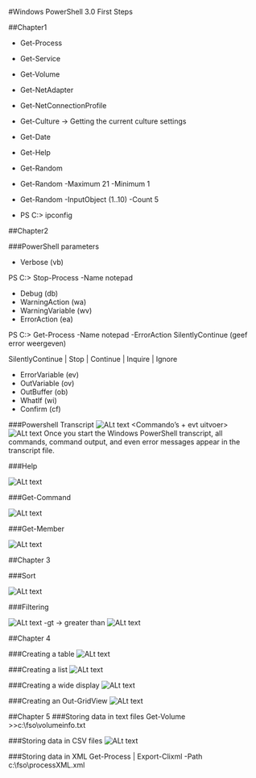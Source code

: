 #Windows PowerShell 3.0 First Steps

##Chapter1

* Get-Process
* Get-Service
* Get-Volume
* Get-NetAdapter
* Get-NetConnectionProfile
* Get-Culture -> Getting the current culture settings
* Get-Date
* Get-Help
* Get-Random
* Get-Random -Maximum 21 -Minimum 1

* Get-Random -InputObject (1..10) -Count 5
* PS C:\> ipconfig

##Chapter2

###PowerShell parameters

-	Verbose (vb)

PS C:\> Stop-Process -Name notepad

-	Debug (db)
-	WarningAction (wa)
-	WarningVariable (wv)
-	ErrorAction (ea)

PS C:\> Get-Process -Name notepad -ErrorAction SilentlyContinue (geef error weergeven)

SilentlyContinue | Stop | Continue | Inquire | Ignore

-	ErrorVariable (ev)
-	OutVariable (ov)
-	OutBuffer (ob)
-	WhatIf (wi)
-	Confirm (cf)

###Powershell Transcript
![ALt text](http://i.imgur.com/ConOCoa.png)
<Commando’s + evt uitvoer>
![ALt text](http://i.imgur.com/RZYD5OZ.png)
Once you start the Windows PowerShell transcript, all commands, command output, and even error messages appear in the transcript file.

###Help

![ALt text](http://i.imgur.com/Us9Qbtw.png)

###Get-Command

![ALt text](http://i.imgur.com/NWtljmQ.png)

###Get-Member

![ALt text](http://i.imgur.com/bJZcWhw.png)

##Chapter 3

###Sort

![ALt text](http://i.imgur.com/ZMonIwv.png)

###Filtering

![ALt text](http://i.imgur.com/SZ8OnMh.png)
-gt -> greater than
![ALt text](http://i.imgur.com/XoBEvEP.png)

##Chapter 4

###Creating a table
![ALt text](http://i.imgur.com/FZ2g9Ov.png)

###Creating a list
![ALt text](http://i.imgur.com/1Nc1cv8.png)

###Creating a wide display
![ALt text](http://i.imgur.com/vPuBsym.png)

###Creating an Out-GridView
![ALt text](http://i.imgur.com/HJyRd59.png)

##Chapter 5
###Storing data in text files
Get-Volume >>c:\fso\volumeinfo.txt

###Storing data in CSV files
![ALt text](http://i.imgur.com/kUzOt38.png)

###Storing data in XML
Get-Process | Export-Clixml -Path c:\fso\processXML.xml
